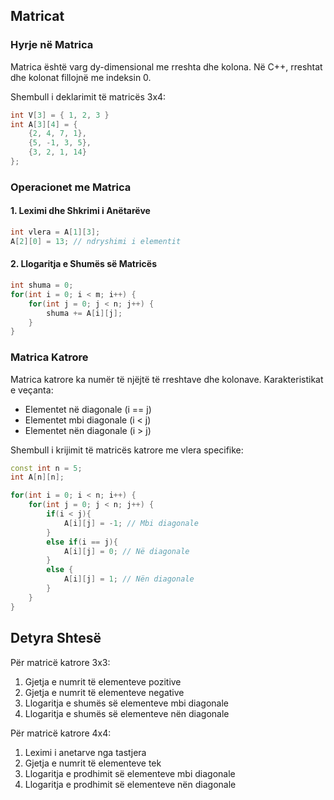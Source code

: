 ## Matricat

### Hyrje në Matrica

Matrica është varg dy-dimensional me rreshta dhe kolona. Në C++, rreshtat dhe kolonat fillojnë me indeksin 0.

Shembull i deklarimit të matricës 3x4:

```cpp
int V[3] = { 1, 2, 3 }
int A[3][4] = {
    {2, 4, 7, 1},
    {5, -1, 3, 5},
    {3, 2, 1, 14}
};
```

### Operacionet me Matrica

#### 1. Leximi dhe Shkrimi i Anëtarëve

```cpp
int vlera = A[1][3];
A[2][0] = 13; // ndryshimi i elementit
```

#### 2. Llogaritja e Shumës së Matricës

```cpp
int shuma = 0;
for(int i = 0; i < m; i++) {
    for(int j = 0; j < n; j++) {
        shuma += A[i][j];
    }
}
```

### Matrica Katrore

Matrica katrore ka numër të njëjtë të rreshtave dhe kolonave. Karakteristikat e veçanta:

- Elementet në diagonale (i == j)
- Elementet mbi diagonale (i < j)
- Elementet nën diagonale (i > j)

Shembull i krijimit të matricës katrore me vlera specifike:

```cpp
const int n = 5;
int A[n][n];

for(int i = 0; i < n; i++) {
    for(int j = 0; j < n; j++) {
        if(i < j){
            A[i][j] = -1; // Mbi diagonale
        }
        else if(i == j){
            A[i][j] = 0; // Në diagonale
        }
        else {
            A[i][j] = 1; // Nën diagonale
        }
    }
}
```

## Detyra Shtesë

Për matricë katrore 3x3:

1. Gjetja e numrit të elementeve pozitive
2. Gjetja e numrit të elementeve negative
3. Llogaritja e shumës së elementeve mbi diagonale
4. Llogaritja e shumës së elementeve nën diagonale

Për matricë katrore 4x4:

1. Leximi i anetarve nga tastjera
2. Gjetja e numrit të elementeve tek
3. Llogaritja e prodhimit së elementeve mbi diagonale
4. Llogaritja e prodhimit së elementeve nën diagonale
